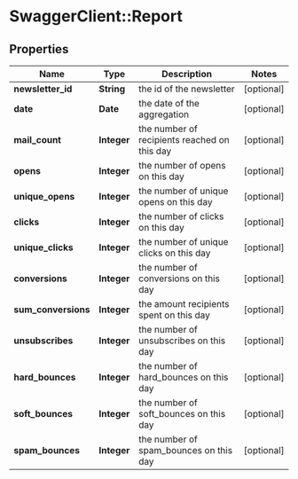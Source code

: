 # SwaggerClient::Report

## Properties
Name | Type | Description | Notes
------------ | ------------- | ------------- | -------------
**newsletter_id** | **String** | the id of the newsletter | [optional] 
**date** | **Date** | the date of the aggregation | [optional] 
**mail_count** | **Integer** | the number of recipients reached on this day | [optional] 
**opens** | **Integer** | the number of opens on this day | [optional] 
**unique_opens** | **Integer** | the number of unique opens on this day | [optional] 
**clicks** | **Integer** | the number of clicks on this day | [optional] 
**unique_clicks** | **Integer** | the number of unique clicks on this day | [optional] 
**conversions** | **Integer** | the number of conversions on this day | [optional] 
**sum_conversions** | **Integer** | the amount recipients spent on this day | [optional] 
**unsubscribes** | **Integer** | the number of unsubscribes on this day | [optional] 
**hard_bounces** | **Integer** | the number of hard_bounces on this day | [optional] 
**soft_bounces** | **Integer** | the number of soft_bounces on this day | [optional] 
**spam_bounces** | **Integer** | the number of spam_bounces on this day | [optional] 


